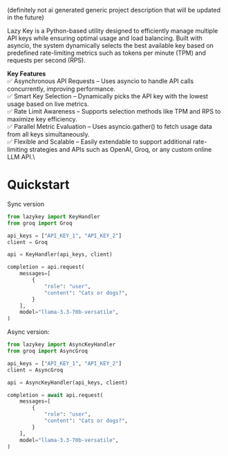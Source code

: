 
(definitely not ai generated generic project description that will be updated in the future)

Lazy Key is a Python-based utility designed to efficiently manage multiple API keys while ensuring optimal usage and load balancing. Built with asyncio, the system dynamically selects the best available key based on predefined rate-limiting metrics such as tokens per minute (TPM) and requests per second (RPS).

**Key Features**\
✅ Asynchronous API Requests – Uses asyncio to handle API calls concurrently, improving performance.\
✅ Smart Key Selection – Dynamically picks the API key with the lowest usage based on live metrics.\
✅ Rate Limit Awareness – Supports selection methods like TPM and RPS to maximize key efficiency.\
✅ Parallel Metric Evaluation – Uses asyncio.gather() to fetch usage data from all keys simultaneously.\
✅ Flexible and Scalable – Easily extendable to support additional rate-limiting strategies and APIs such as OpenAI, Groq, or any custom online LLM API.\

# Quickstart

Sync version
```python
from lazykey import KeyHandler
from groq import Groq

api_keys = ["API_KEY_1", "API_KEY_2"]
client = Groq

api = KeyHandler(api_keys, client)

completion = api.request(
    messages=[
        {
            "role": "user",
            "content": "Cats or dogs?",
        }
    ],
    model="llama-3.3-70b-versatile",
)
```

Async version:
```python
from lazykey import AsyncKeyHandler
from groq import AsyncGroq

api_keys = ["API_KEY_1", "API_KEY_2"]
client = AsyncGroq

api = AsyncKeyHandler(api_keys, client)

completion = await api.request(
    messages=[
        {
            "role": "user",
            "content": "Cats or dogs?",
        }
    ],
    model="llama-3.3-70b-versatile",
)
```